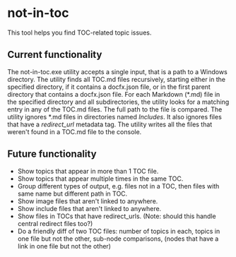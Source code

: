 # not-in-toc

This tool helps you find TOC-related topic issues.

## Current functionality

The not-in-toc.exe utility accepts a single input, that is a path to a Windows directory. The utility finds all TOC.md files recursively, starting either in the specified directory, if it contains a docfx.json file, or in the first parent directory that contains a docfx.json file. For each Markdown (\*.md) file in the specified directory and all subdirectories, the utility looks for a matching entry in any of the TOC.md files. The full path to the file is compared. The utility ignores \*.md files in directories named *Includes*. It also ignores files that have a *redirect_url* metadata tag. The utility writes all the files that weren't found in a TOC.md file to the console.

## Future functionality

- Show topics that appear in more than 1 TOC file.
- Show topics that appear multiple times in the same TOC.
- Group different types of output, e.g. files not in a TOC, then files with same name but different path in TOC.
- Show image files that aren't linked to anywhere.
- Show include files that aren't linked to anywhere.
- Show files in TOCs that have redirect_urls. (Note: should this handle central redirect files too?)
- Do a friendly diff of two TOC files: number of topics in each, topics in one file but not the other, sub-node comparisons, (nodes that have a link in one file but not the other)
